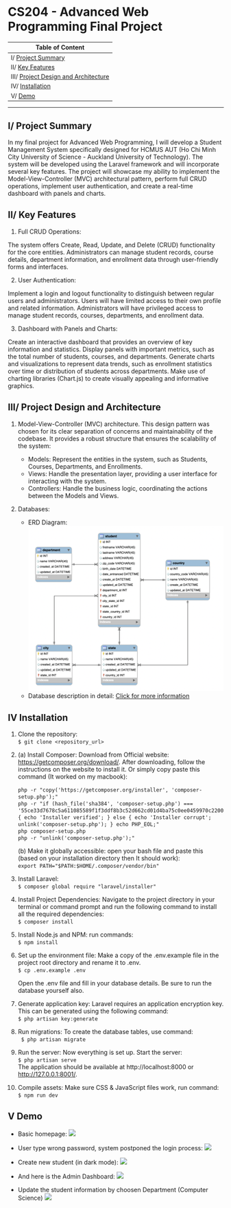 # CS204 - Advanced Web Programming Final Project

| Table of Content |
| --- |
| I/ [Project Summary](#project-summary) |
| II/ [Key Features](#key-features) |
| III/ [Project Design and Architecture](#Project-Design-and-Architecture) |
| IV/ [Installation](#installation) |
| V/ [Demo](#demo) |
_____

## I/ <a id='project-summary'></a>Project Summary

In my final project for Advanced Web Programming, I will develop a Student Management System specifically designed for HCMUS AUT (Ho Chi Minh City University of Science - Auckland University of Technology). The system will be developed using the Laravel framework and will incorporate several key features. The project will showcase my ability to implement the Model-View-Controller (MVC) architectural pattern, perform full CRUD operations, implement user authentication, and create a real-time dashboard with panels and charts.

## II/ <a id='key-features'></a>Key Features

1. Full CRUD Operations:

The system offers Create, Read, Update, and Delete (CRUD) functionality for the core entities. Administrators can manage student records, course details, department information, and enrollment data through user-friendly forms and interfaces.

2. User Authentication:

Implement a login and logout functionality to distinguish between regular users and administrators.
Users will have limited access to their own profile and related information.
Administrators will have privileged access to manage student records, courses, departments, and enrollment data.

3. Dashboard with Panels and Charts:

Create an interactive dashboard that provides an overview of key information and statistics.
Display panels with important metrics, such as the total number of students, courses, and departments.
Generate charts and visualizations to represent data trends, such as enrollment statistics over time or distribution of students across departments.
Make use of charting libraries (Chart.js) to create visually appealing and informative graphics.

## III/ <a id='Project-Design-and-Architecture'></a>Project Design and Architecture

1. Model-View-Controller (MVC) architecture. This design pattern was chosen for its clear separation of concerns and maintainability of the codebase. It provides a robust structure that ensures the scalability of the system:
   
   * Models: Represent the entities in the system, such as Students, Courses, Departments, and Enrollments.
   * Views: Handle the presentation layer, providing a user interface for interacting with the system.
   * Controllers: Handle the business logic, coordinating the actions between the Models and Views.
  
2. Databases:
    * ERD Diagram:
    ![](ERD_diagram.png)
    * Database description in detail: <a href="https://github.com/linhlbn/CS204-Advanced-Web-Programming/blob/main/databases_description.md">Click for more information</a>

## IV <a id='installation'></a> Installation


1. Clone the repository: <br>
```$ git clone <repository_url> ```

2. 
   (a) Install Composer: Download from Official website: https://getcomposer.org/download/. After downloading, follow the instructions on the website to install it. Or simply copy paste this command (It worked on my macbook):
    ```
    php -r "copy('https://getcomposer.org/installer', 'composer-setup.php');"
    php -r "if (hash_file('sha384', 'composer-setup.php') === '55ce33d7678c5a611085589f1f3ddf8b3c52d662cd01d4ba75c0ee0459970c2200a51f492d557530c71c15d8dba01eae') { echo 'Installer verified'; } else { echo 'Installer corrupt'; unlink('composer-setup.php'); } echo PHP_EOL;"
    php composer-setup.php
    php -r "unlink('composer-setup.php');"
    ```
    (b) Make it globally accessible: open your bash file and paste this (based on your installation directory then It should work): <br>
    ` export PATH="$PATH:$HOME/.composer/vendor/bin" `

3. Install Laravel: <br>
    ` $ composer global require "laravel/installer" `

4. Install Project Dependencies: Navigate to the project directory in your terminal or command prompt and run the following command to install all the required dependencies: <br> ` $ composer install ` 

5. Install Node.js and NPM: run commands: <br> `$ npm install`

6. Set up the environment file: Make a copy of the .env.example file in the project root directory and rename it to .env.
    <br>
    ` $ cp .env.example .env ` 


    Open the .env file and fill in your database details. Be sure to run the database yourself also.

7. Generate application key: Laravel requires an application encryption key. This can be generated using the following command:
<br> ` $ php artisan key:generate `

8. Run migrations: To create the database tables, use command:
<br> ` $ php artisan migrate`

9. Run the server: Now everything is set up. Start the server:<br> ` $ php artisan serve ` <br>The application should be available at http://localhost:8000 or http://127.0.0.1:8001/.

10.  Compile assets: Make sure CSS & JavaScript files work, run command: <br>
`$ npm run dev`


## V <a id='demo'></a> Demo

* Basic homepage:
![](BasicHomepage.png)

* User type wrong password, system postponed the login process:
![](WrongPassword.png)

* Create new student (in dark mode):
![](CreateStudent.png)

* And here is the Admin Dashboard:
![](AdminDashBoard.png)

* Update the student information by choosen Department (Computer Science)
![](UpdateStudentInfoViaDepartment.png)
